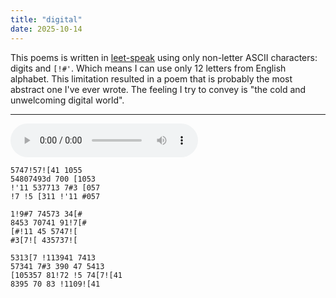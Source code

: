 ```yaml
---
title: "digital"
date: 2025-10-14
---
```


This poems is written in [leet-speak](https://en.wikipedia.org/wiki/Leet) using only non-letter ASCII characters: digits and `[!#'`. Which means I can use only 12 letters from English alphabet. This limitation resulted in a poem that is probably the most abstract one I've ever wrote. The feeling I try to convey is "the cold and unwelcoming digital world".

---

<audio controls src="/digital.ogg" preload="metadata"></audio>

```text
5747!57![41 1055
54807493d 700 [1053
!'11 537713 7#3 [057
!7 !5 [311 !'11 #057

1!9#7 74573 34[#
8453 70741 91!7[#
[#!11 45 5747![
#3[7![ 435737![

5313[7 !113941 7413
57341 7#3 390 47 5413
[105357 81!72 !5 74[7![41
8395 70 83 !1109![41
```
